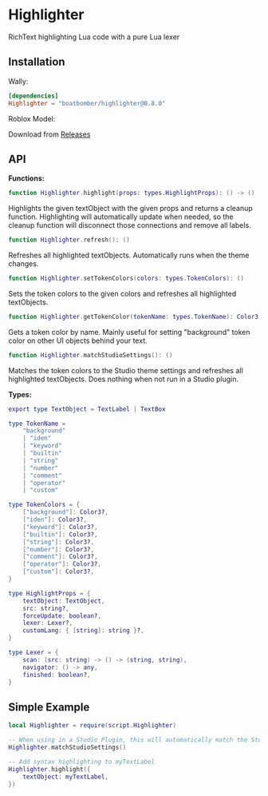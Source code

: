 # Highlighter
RichText highlighting Lua code with a pure Lua lexer

## Installation

Wally:

```toml
[dependencies]
Highlighter = "boatbomber/highlighter@0.8.0"
```

Roblox Model:

Download from [Releases](https://github.com/boatbomber/Highlighter/releases)


## API

**Functions:**

```Lua
function Highlighter.highlight(props: types.HighlightProps): () -> ()
```

Highlights the given textObject with the given props and returns a cleanup function.
Highlighting will automatically update when needed, so the cleanup function will disconnect
those connections and remove all labels.

```Lua
function Highlighter.refresh(): ()
```

Refreshes all highlighted textObjects. Automatically runs when the theme changes.

```Lua
function Highlighter.setTokenColors(colors: types.TokenColors): ()
```

Sets the token colors to the given colors and refreshes all highlighted textObjects.

```Lua
function Highlighter.getTokenColor(tokenName: types.TokenName): Color3
```

Gets a token color by name.
Mainly useful for setting "background" token color on other UI objects behind your text.

```Lua
function Highlighter.matchStudioSettings(): ()
```

Matches the token colors to the Studio theme settings and refreshes all highlighted textObjects.
Does nothing when not run in a Studio plugin.

**Types:**

```Lua
export type TextObject = TextLabel | TextBox

type TokenName =
    "background"
    | "iden"
    | "keyword"
    | "builtin"
    | "string"
    | "number"
    | "comment"
    | "operator"
    | "custom"

type TokenColors = {
    ["background"]: Color3?,
    ["iden"]: Color3?,
    ["keyword"]: Color3?,
    ["builtin"]: Color3?,
    ["string"]: Color3?,
    ["number"]: Color3?,
    ["comment"]: Color3?,
    ["operator"]: Color3?,
    ["custom"]: Color3?,
}

type HighlightProps = {
    textObject: TextObject,
    src: string?,
    forceUpdate: boolean?,
    lexer: Lexer?,
    customLang: { [string]: string }?,
}

type Lexer = {
    scan: (src: string) -> () -> (string, string),
    navigator: () -> any,
    finished: boolean?,
}
```

## Simple Example

```Lua
local Highlighter = require(script.Highlighter)

-- When using in a Studio Plugin, this will automatically match the Studio theme
Highlighter.matchStudioSettings()

-- Add syntax highlighting to myTextLabel
Highlighter.highlight({
    textObject: myTextLabel,
})
```
